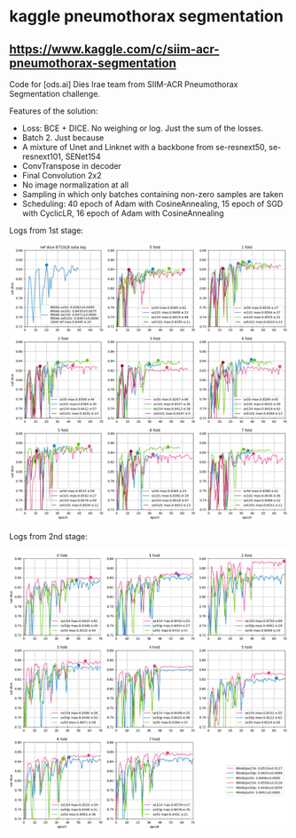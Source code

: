 # kaggle pneumothorax segmentation #
https://www.kaggle.com/c/siim-acr-pneumothorax-segmentation
----
Code for [ods.ai] Dies Irae team from SIIM-ACR Pneumothorax Segmentation challenge.

Features of the solution:
* Loss: BCE + DICE. No weighing or log. Just the sum of the losses.
* Batch 2. Just because
* A mixture of Unet and Linknet with a backbone from se-resnext50, se-resnext101, SENet154
* ConvTranspose in decoder
* Final Convolution 2x2
* No image normalization at all
* Sampling in which only batches containing non-zero samples are taken
* Scheduling: 40 epoch of Adam with CosineAnnealing, 15 epoch of SGD with CyclicLR, 16 epoch of Adam with CosineAnnealing

Logs from 1st stage:

![picture alt](https://github.com/n01z3/kaggle-pneumothorax-segmentation/blob/master/misc/stage1_logs.png)

Logs from 2nd stage:

![picture alt](https://github.com/n01z3/kaggle-pneumothorax-segmentation/blob/master/misc/stage2_logs.png)

